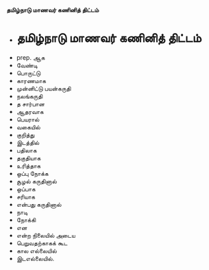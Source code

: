 **தமிழ்நாடு மாணவர் கணினித் திட்டம்**
- # தமிழ்நாடு மாணவர் கணினித் திட்டம்
- prep. ஆக
- வேண்டி
- பொருட்டு
- காரணமாக
- முன்னிட்டு பயன்கருதி
- நலங்கருதி
- த சார்பான
- ஆதரவாக
- பெயரால்
- வகையில்
- குறித்து
- இடத்தில்
- பதிலாக
- தகுதியாக
- உரித்தாக
- ஒப்பு நோக்க
- சூழல் கருதினால்
- ஒப்பாக
- சரியாக
- என்பது கருதினால்
- நாடி
- நோக்கி
- என
- என்ற நிலையில் அடைய
- பெறுவதற்காகக் கூட
- கால எல்லையில்
- இடஎல்லையில்.

